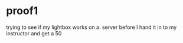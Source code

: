 # proof1
trying to see if my lightbox works on a. server before I hand it in to my instructor and get a 50
